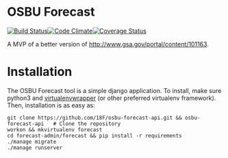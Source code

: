 # OSBU Forecast

[![Build Status](https://travis-ci.org/18F/osbu-forecast-api.svg?branch=master)](https://travis-ci.org/18F/osbu-forecast-api)[![Code Climate](https://codeclimate.com/github/18F/osbu-forecast-api/badges/gpa.svg)](https://codeclimate.com/github/18F/osbu-forecast-api)[![Coverage Status](https://coveralls.io/repos/18F/osbu-forecast-api/badge.svg?branch=master&service=github)](https://coveralls.io/github/18F/osbu-forecast-api?branch=master)

A MVP of a better version of http://www.gsa.gov/portal/content/101163.

# Installation

The OSBU Forecast tool is a simple django application. To install, make sure python3 and [virtualenvwrapper](http://virtualenvwrapper.readthedocs.org/en/latest/index.html) (or other preferred virtualenv framework). Then, installation is as easy as:

```
git clone https://github.com/18F/osbu-forecast-api.git && osbu-forecast-api   # Clone the repository
workon && mkvirtualenv forecast
cd forecast-admin/forecast && pip install -r requirements
./manage migrate
./manage runserver
```
